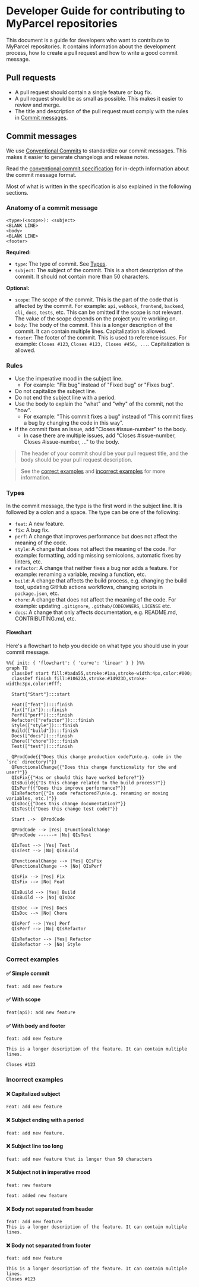 # Developer Guide for contributing to MyParcel repositories

This document is a guide for developers who want to contribute to MyParcel repositories. It contains information about the development process, how to create a pull request and how to write a good commit message.

## Pull requests

- A pull request should contain a single feature or bug fix.
- A pull request should be as small as possible. This makes it easier to review and merge.
- The title and description of the pull request must comply with the rules in [Commit messages](#commit-messages).

## Commit messages

We use [Conventional Commits](https://www.conventionalcommits.org/en/v1.0.0/) to standardize our commit messages. This makes it easier to generate changelogs and release notes.

Read the [conventional commit specification](https://www.conventionalcommits.org/en/v1.0.0/#specification) for in-depth information about the commit message format.

Most of what is written in the specification is also explained in the following sections.

### Anatomy of a commit message

```text
<type>(<scope>): <subject>
<BLANK LINE>
<body>
<BLANK LINE>
<footer>
```

**Required:**

- `type`: The type of commit. See [Types](#types).
- `subject`: The subject of the commit. This is a short description of the commit. It should not contain more than 50 characters.

**Optional:**

- `scope`: The scope of the commit. This is the part of the code that is affected by the commit. For example: `api`, `webhook`, `frontend`, `backend`, `cli`, `docs`, `tests`, etc. This can be omitted if the scope is not relevant. The value of the scope depends on the project you're working on.
- `body`: The body of the commit. This is a longer description of the commit. It can contain multiple lines. Capitalization is allowed.
- `footer`: The footer of the commit. This is used to reference issues. For example: `Closes #123`, `Closes #123, Closes #456, ...`. Capitalization is allowed.

### Rules

- Use the imperative mood in the subject line. 
  - For example: "Fix bug" instead of "Fixed bug" or "Fixes bug".
- Do not capitalize the subject line.
- Do not end the subject line with a period.
- Use the body to explain the "what" and "why" of the commit, not the "how". 
  - For example: "This commit fixes a bug" instead of "This commit fixes a bug by changing the code in this way".
- If the commit fixes an issue, add "Closes #issue-number" to the body.
  - In case there are multiple issues, add "Closes #issue-number, Closes #issue-number, ..." to the body.

> The header of your commit should be your pull request title, and the body should be your pull request description.

> See the [correct examples](#correct-examples) and [incorrect examples](#incorrect-examples) for more information.

### Types

In the commit message, the type is the first word in the subject line. It is followed by a colon and a space. The type can be one of the following:

- `feat`: A new feature.
- `fix`: A bug fix.
- `perf`: A change that improves performance but does not affect the meaning of the code.
- `style`: A change that does not affect the meaning of the code. For example: formatting, adding missing semicolons, automatic fixes by linters, etc.
- `refactor`: A change that neither fixes a bug nor adds a feature. For example: renaming a variable, moving a function, etc.
- `build`: A change that affects the build process, e.g. changing the build tool, updating GitHub actions workflows, changing scripts in `package.json`, etc.
- `chore`: A change that does not affect the meaning of the code. For example: updating `.gitignore`, `.github/CODEOWNERS`, `LICENSE` etc.
- `docs`: A change that only affects documentation, e.g. README.md, CONTRIBUTING.md, etc.

#### Flowchart

Here's a flowchart to help you decide on what type you should use in your commit message.

```mermaid
%%{ init: { 'flowchart': { 'curve': 'linear' } } }%%
graph TD
  classDef start fill:#bada55,stroke:#1aa,stroke-width:4px,color:#000;
  classDef finish fill:#10622A,stroke:#14923D,stroke-width:3px,color:#fff;

  Start{"Start"}:::start
  
  Feat(["feat"]):::finish
  Fix(["fix"]):::finish
  Perf(["perf"]):::finish
  Refactor(["refactor"]):::finish
  Style(["style"]):::finish
  Build(["build"]):::finish
  Docs(["docs"]):::finish
  Chore(["chore"]):::finish
  Test(["test"]):::finish

  QProdCode{{"Does this change production code?\n(e.g. code in the `src` directory)"}}
  QFunctionalChange{{"Does this change functionality for the end user?"}}
  QIsFix{{"Has or should this have worked before?"}}
  QIsBuild{{"Is this change related to the build process?"}}
  QIsPerf{{"Does this improve performance?"}}
  QIsRefactor{{"Is code refactored?\n(e.g. renaming or moving variables, etc.)"}}
  QIsDoc{{"Does this change documentation?"}}
  QIsTest{{"Does this change test code?"}}

  Start .->  QProdCode

  QProdCode --> |Yes| QFunctionalChange
  QProdCode ------> |No| QIsTest

  QIsTest --> |Yes| Test
  QIsTest --> |No| QIsBuild

  QFunctionalChange --> |Yes| QIsFix
  QFunctionalChange --> |No| QIsPerf

  QIsFix --> |Yes| Fix
  QIsFix --> |No| Feat
  
  QIsBuild --> |Yes| Build
  QIsBuild --> |No| QIsDoc

  QIsDoc --> |Yes| Docs
  QIsDoc --> |No| Chore
  
  QIsPerf --> |Yes| Perf
  QIsPerf --> |No| QIsRefactor
  
  QIsRefactor --> |Yes| Refactor
  QIsRefactor --> |No| Style
```

### Correct examples

#### ✅ Simple commit

```text
feat: add new feature
```

#### ✅ With scope

```text
feat(api): add new feature
```

#### ✅ With body and footer

```text
feat: add new feature

This is a longer description of the feature. It can contain multiple lines.

Closes #123
```

### Incorrect examples

#### ❌ Capitalized subject

```text
Feat: add new feature
```

#### ❌ Subject ending with a period

```text
feat: add new feature.
```

#### ❌ Subject line too long

```text
feat: add new feature that is longer than 50 characters
```

#### ❌ Subject not in imperative mood

```text
feat: new feature
```

```text
feat: added new feature
```

#### ❌ Body not separated from header

```text
feat: add new feature
This is a longer description of the feature. It can contain multiple lines.
```

#### ❌ Body not separated from footer

```text
feat: add new feature

This is a longer description of the feature. It can contain multiple lines.
Closes #123
```
